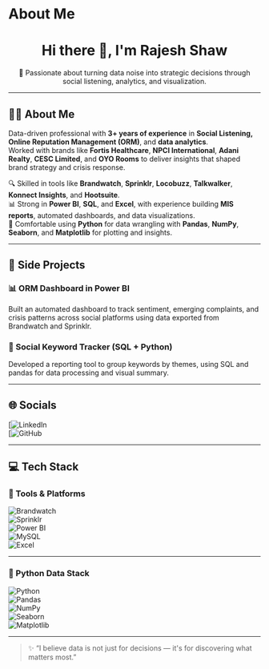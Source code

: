 # About Me

<h1 align="center">Hi there 👋, I'm Rajesh Shaw</h1>

<p align="center">🌟 Passionate about turning data noise into strategic decisions through social listening, analytics, and visualization.</p>

---

## 🧑‍💻 About Me

Data-driven professional with **3+ years of experience** in **Social Listening, Online Reputation Management (ORM)**, and **data analytics**.  
Worked with brands like **Fortis Healthcare**, **NPCI International**, **Adani Realty**, **CESC Limited**, and **OYO Rooms** to deliver insights that shaped brand strategy and crisis response.

🔍 Skilled in tools like **Brandwatch**, **Sprinklr**, **Locobuzz**, **Talkwalker**, **Konnect Insights**, and **Hootsuite**.  
📊 Strong in **Power BI**, **SQL**, and **Excel**, with experience building **MIS reports**, automated dashboards, and data visualizations.  
🐍 Comfortable using **Python** for data wrangling with **Pandas**, **NumPy**, **Seaborn**, and **Matplotlib** for plotting and insights.

---

## 📌 Side Projects

### 📊 ORM Dashboard in Power BI
Built an automated dashboard to track sentiment, emerging complaints, and crisis patterns across social platforms using data exported from Brandwatch and Sprinklr.

### 🧠 Social Keyword Tracker (SQL + Python)
Developed a reporting tool to group keywords by themes, using SQL and pandas for data processing and visual summary.

---

## 🌐 Socials

[![LinkedIn](https://www.linkedin.com/in/rajesh-shaw-3b2a3122b/)  
[![GitHub](https://github.com/Rajesh-Shaw129)

---

## 💻 Tech Stack

### 💼 Tools & Platforms

![Brandwatch](https://img.shields.io/badge/Brandwatch-blue?style=flat)  
![Sprinklr](https://img.shields.io/badge/Sprinklr-purple?style=flat)  
![Power BI](https://img.shields.io/badge/Power%20BI-F2C811?style=flat&logo=powerbi&logoColor=black)  
![MySQL](https://img.shields.io/badge/MySQL-005C84?style=flat&logo=mysql&logoColor=white)  
![Excel](https://img.shields.io/badge/Microsoft%20Excel-217346?style=flat&logo=microsoftexcel&logoColor=white)

---

### 🐍 Python Data Stack

![Python](https://img.shields.io/badge/Python-3776AB?style=flat&logo=python&logoColor=white)  
![Pandas](https://img.shields.io/badge/Pandas-150458?style=flat&logo=pandas&logoColor=white)  
![NumPy](https://img.shields.io/badge/Numpy-013243?style=flat&logo=numpy&logoColor=white)  
![Seaborn](https://img.shields.io/badge/Seaborn-4783C7?style=flat)  
![Matplotlib](https://img.shields.io/badge/Matplotlib-11557C?style=flat)


---

> ✨ “I believe data is not just for decisions — it's for discovering what matters most.”
